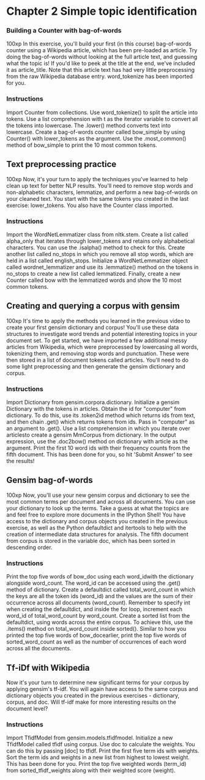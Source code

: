 # Chapter 2 Simple topic identification

### Building a Counter with bag-of-words
100xp
In this exercise, you'll build your first (in this course) bag-of-words counter using a Wikipedia article, which has been pre-loaded as article. Try doing the bag-of-words without looking at the full article text, and guessing what the topic is! If you'd like to peek at the title at the end, we've included it as article_title. Note that this article text has had very little preprocessing from the raw Wikipedia database entry.
word_tokenize has been imported for you.
### Instructions
Import Counter from collections.
Use word_tokenize() to split the article into tokens.
Use a list comprehension with t as the iterator variable to convert all the tokens into lowercase. The .lower() method converts text into lowercase.
Create a bag-of-words counter called bow_simple by using Counter() with lower_tokens as the argument.
Use the .most_common() method of bow_simple to print the 10 most common tokens.

## Text preprocessing practice
100xp
Now, it's your turn to apply the techniques you've learned to help clean up text for better NLP results. You'll need to remove stop words and non-alphabetic characters, lemmatize, and perform a new bag-of-words on your cleaned text.
You start with the same tokens you created in the last exercise: lower_tokens. You also have the Counter class imported.
### Instructions
Import the WordNetLemmatizer class from nltk.stem.
Create a list called alpha_only that iterates through lower_tokens and retains only alphabetical characters. You can use the .isalpha() method to check for this.
Create another list called no_stops in which you remove all stop words, which are held in a list called english_stops.
Initialize a WordNetLemmatizer object called wordnet_lemmatizer and use its .lemmatize() method on the tokens in no_stops to create a new list called lemmatized.
Finally, create a new Counter called bow with the lemmatized words and show the 10 most common tokens.


## Creating and querying a corpus with gensim
100xp
It's time to apply the methods you learned in the previous video to create your first gensim dictionary and corpus!
You'll use these data structures to investigate word trends and potential interesting topics in your document set. To get started, we have imported a few additional messy articles from Wikipedia, which were preprocessed by lowercasing all words, tokenizing them, and removing stop words and punctuation. These were then stored in a list of document tokens called articles. You'll need to do some light preprocessing and then generate the gensim dictionary and corpus.
### Instructions
Import Dictionary from gensim.corpora.dictionary.
Initialize a gensim Dictionary with the tokens in articles.
Obtain the id for "computer" from dictionary. To do this, use its .token2id method which returns ids from text, and then chain .get() which returns tokens from ids. Pass in "computer" as an argument to .get().
Use a list comprehension in which you iterate over articlesto create a gensim MmCorpus from dictionary.
In the output expression, use the .doc2bow() method on dictionary with article as the argument.
Print the first 10 word ids with their frequency counts from the fifth document. This has been done for you, so hit 'Submit Answer' to see the results!

## Gensim bag-of-words
100xp
Now, you'll use your new gensim corpus and dictionary to see the most common terms per document and across all documents. You can use your dictionary to look up the terms. Take a guess at what the topics are and feel free to explore more documents in the IPython Shell!
You have access to the dictionary and corpus objects you created in the previous exercise, as well as the Python defaultdict and itertools to help with the creation of intermediate data structures for analysis.
The fifth document from corpus is stored in the variable doc, which has been sorted in descending order.
### Instructions
Print the top five words of bow_doc using each word_idwith the dictionary alongside word_count. The word_id can be accessed using the .get() method of dictionary.
Create a defaultdict called total_word_count in which the keys are all the token ids (word_id) and the values are the sum of their occurrence across all documents (word_count). Remember to specify int when creating the defaultdict, and inside the for loop, increment each word_id of total_word_count by word_count.
Create a sorted list from the defaultdict, using words across the entire corpus. To achieve this, use the .items() method on total_word_count inside sorted().
Similar to how you printed the top five words of bow_docearlier, print the top five words of sorted_word_count as well as the number of occurrences of each word across all the documents.

## Tf-iDf with Wikipedia


Now it's your turn to determine new significant terms for your corpus by applying gensim's tf-idf. You will again have access to the same corpus and dictionary objects you created in the previous exercises - dictionary, corpus, and doc. Will tf-idf make for more interesting results on the document level?
### Instructions
Import TfidfModel from gensim.models.tfidfmodel.
Initialize a new TfidfModel called tfidf using corpus.
Use doc to calculate the weights. You can do this by passing [doc] to tfidf.
Print the first five term ids with weights.
Sort the term ids and weights in a new list from highest to lowest weight. This has been done for you.
Print the top five weighted words (term_id) from sorted_tfidf_weights along with their weighted score (weight).


